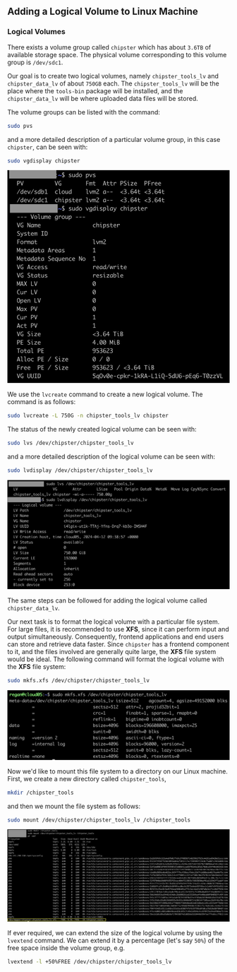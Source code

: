 ## Adding a Logical Volume to Linux Machine
### Logical Volumes
There exists a volume group called `chipster` which has about `3.6TB` of available storage space. The physical volume corresponding to this volume group is `/dev/sdc1`.   

Our goal is to create two logical volumes, namely `chipster_tools_lv` and `chipster_data_lv` of about `750GB` each. The `chipster_tools_lv` will be the place where the `tools-bin` package will be installed, and the `chipster_data_lv` will be where uploaded data files will be stored.   

The volume groups can be listed with the command:
```bash
sudo pvs
```
and a more detailed description of a particular volume group, in this case `chipster`, can be seen with:
```bash
sudo vgdisplay chipster
```
![Chipster Volume Group Details](/public/assets/images/vgdisplay-chipster.png "Chipster Volume Group Details")    

We use the `lvcreate` command to create a new logical volume. The command is as follows:
```bash
sudo lvcreate -L 750G -n chipster_tools_lv chipster
```
The status of the newly created logical volume can be seen with:
```bash
sudo lvs /dev/chipster/chipster_tools_lv
```
and a more detailed description of the logical volume can be seen with:
```bash
sudo lvdisplay /dev/chipster/chipster_tools_lv
```
![Chipster Tools Logical Volume](/public/assets/images/chipster-tools-lv.png "Chipster Tools Logical Volume")    

The same steps can be followed for adding the logical volume called `chipster_data_lv`.   

Our next task is to format the logical volume with a particular file system. For large files, it is recommended to use **XFS**, since it can perform input and output simultaneously. Consequently, frontend applications and end users can store and retrieve data faster. Since `chipster` has a frontend component to it, and the files involved are generally quite large, the **XFS** file system would be ideal. The following command will format the logical volume with the **XFS** file system:
```bash
sudo mkfs.xfs /dev/chipster/chipster_tools_lv
```
![Chipster Tools XFS File System](/public/assets/images/chipster-tools-file-system.png "Chipster Tools XFS File System")    

Now we'd like to mount this file system to a directory on our Linux machine. First, we create a new directory called `chipster_tools`,
```bash
mkdir /chipster_tools
```
and then we mount the file system as follows:
```bash
sudo mount /dev/chipster/chipster_tools_lv /chipster_tools   
```
![Mounted Chipster Tools Directory](/public/assets/images/mounted-chipster-tools-directory.png "Mounted Chipster Tools Directory")     

If ever required, we can extend the size of the logical volume by using the `lvextend` command. We can extend it by a percentage (let's say `50%`) of the free space inside the volume group, e.g.
```bash
lvextend -l +50%FREE /dev/chipster/chipster_tools_lv
```
